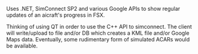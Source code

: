 Uses .NET, SimConnect SP2 and various Google APIs to show regular updates of an aicraft's progress in FSX.

Thinking of using QT in order to use the C++ API to simconnect.  The client will write/upload to file and/or DB which creates a KML file and/or Google Maps data.  Eventually, some rudimentary form of simulated ACARs would be available.